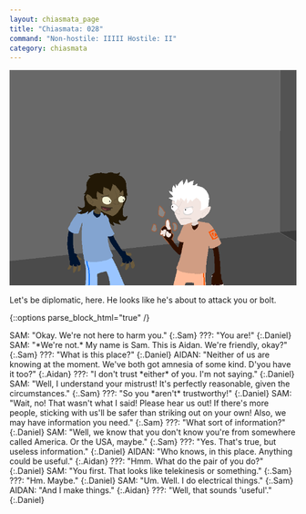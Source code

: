 ```yaml
---
layout: chiasmata_page
title: "Chiasmata: 028"
command: "Non-hostile: IIIII Hostile: II"
category: chiasmata
---
```


![028](/chiasmata/images/narrative/027.png)

Let's be diplomatic, here. He looks like he's about to attack you or bolt.

{::options parse_block_html="true" /}
<div class="dialogue">
SAM: "Okay. We're not here to harm you."
{:.Sam}
???: "You are!"
{:.Daniel}
SAM: "*We're not.* My name is Sam. This is Aidan. We're friendly, okay?"
{:.Sam}
???: "What is this place?"
{:.Daniel}
AIDAN: "Neither of us are knowing at the moment. We've both got amnesia of some kind. D'you have it too?"
{:.Aidan}
???: "I don't trust *either* of you. I'm not saying."
{:.Daniel}
SAM: "Well, I understand your mistrust! It's perfectly reasonable, given the circumstances."
{:.Sam}
???: "So you *aren't* trustworthy!"
{:.Daniel}
SAM: "Wait, no! That wasn't what I said! Please hear us out! If there's more people, sticking with us'll be safer than striking out on your own! Also, we may have information you need."
{:.Sam}
???: "What sort of information?"
{:.Daniel}
SAM: "Well, we know that you don't know you're from somewhere called America. Or the USA, maybe."
{:.Sam}
???: "Yes. That's true, but useless information."
{:.Daniel}
AIDAN: "Who knows, in this place. Anything could be useful."
{:.Aidan}
???: "Hmm. What do the pair of you do?"
{:.Daniel}
SAM: "You first. That looks like telekinesis or something."
{:.Sam}
???: "Hm. Maybe."
{:.Daniel}
SAM: "Um. Well. I do electrical things."
{:.Sam}
AIDAN: "And I make things."
{:.Aidan}
???: "Well, that sounds 'useful'."
{:.Daniel}
</div>